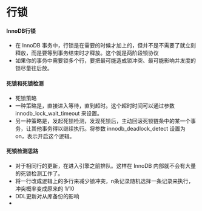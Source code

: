 # 行锁
#### InnoDB行锁
* 在 InnoDB 事务中，行锁是在需要的时候才加上的，但并不是不需要了就立刻释放，而是要等到事务结束时才释放。这个就是两阶段锁协议
* 如果你的事务中需要锁多个行，要把最可能造成锁冲突、最可能影响并发度的锁尽量往后放。

#### 死锁和死锁检测
* 死锁策略
* 一种策略是，直接进入等待，直到超时。这个超时时间可以通过参数 innodb_lock_wait_timeout 来设置。
* 另一种策略是，发起死锁检测，发现死锁后，主动回滚死锁链条中的某一个事务，让其他事务得以继续执行。将参数 innodb_deadlock_detect 设置为 on，表示开启这个逻辑。

#### 死锁检测思路
* 对于相同行的更新，在进入引擎之前排队。这样在 InnoDB 内部就不会有大量的死锁检测工作了。
* 将一行改成逻辑上的多行来减少锁冲突，n条记录随机选择一条记录来执行，冲突概率变成原来的 1/10
* DDL更新对从库备份的影响
* 